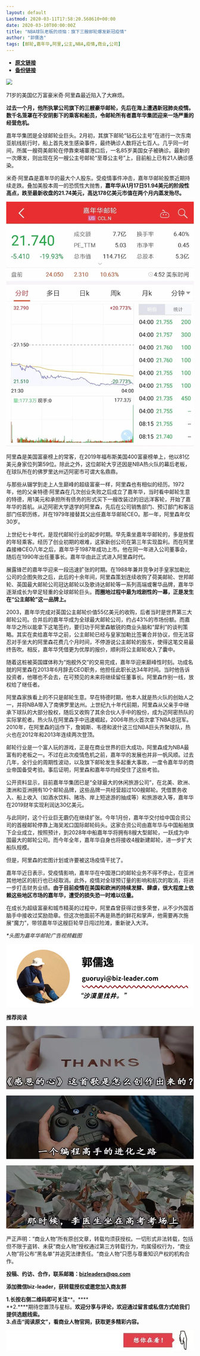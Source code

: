 ```yaml
---
layout: default
Lastmod: 2020-03-11T17:58:20.568610+00:00
date: 2020-03-10T00:00:00Z
title: "NBA球队老板的烦恼：旗下三艘邮轮爆发新冠疫情"
author: "郭儒逸"
tags: [邮轮,嘉年华,阿里,公主,NBA,疫情,商业,公司]
---
```


* [**原文链接**](https://mp.weixin.qq.com/s/XhMt9vrNN7Dtig8L1hOxxA)
* [**备份链接**](http://archive.ph/1QVIR)


![](/images/post/c1e299f38139f3cb43232b33060f506a.jpg)

71岁的美国亿万富豪米奇·阿里森最近陷入了大麻烦。

**过去一个月，他所执掌公司旗下的三艘豪华邮轮，先后在海上遭遇新冠肺炎疫情。数千名笼罩在不安阴影下的乘客和船员，令邮轮所有者嘉年华集团迎来一场严重的经营危机。**

嘉年华集团是全球邮轮业巨头。2月初，其旗下邮轮“钻石公主号”在进行一次东南亚航线航行时，船上首先发生感染事件，最终确诊人数将近七百人。几乎同一时间，所属一艘荷美邮轮在停靠柬埔寨港口后，一名85岁美国女子被确诊。最新的一次爆发，则出现在另一艘公主号邮轮“至尊公主号”上，目前船上已有21人确诊感染。

米奇·阿里森是嘉年华的最大个人股东。受疫情事件冲击，嘉年华邮轮股票近期持续走跌。叠加美股本周一的恐慌性大抛售，**嘉年华从1月17日51.94美元的阶段性高点，跌至最新收盘的21.74美元，高达178亿美元市值在两个月内蒸发殆尽。**

![](/images/post/4ecedf130ce2a1fcb8c526041e3e8180.jpg)

阿里森是美国富豪榜上的常客，在2019年福布斯美国400富豪榜单上，他以81亿美元身家位列第59位。除此之外，这位邮轮大亨还因是NBA热火队的幕后老板，在球队所在的佛罗里达州迈阿密市可谓大名鼎鼎。

与那些从辍学到走上人生巅峰的超级富豪一样，阿里森也有相似的经历。1972年，他的父亲特德·阿里森在几次创业失败之后成立了嘉年华，当时看中邮轮生意的特德，用1美元和承担所有债务的形式买下一艘改装过的旧远洋客轮，开始了嘉年华的首航。从迈阿密大学退学的阿里森，先后在公司销售部门、预订部门和客运部门任职历练，并在1979年接替其父出任嘉年华邮轮CEO。那一年，阿里森年仅30岁。

上世纪七十年代，是现代邮轮行业的起步时期。早先乘坐嘉年华邮轮的，多是放假的年轻乘客。经历了创业初期的艰难，这家新创公司在第三年实现盈利。而在阿里森接棒CEO八年之后，嘉年华于1987年成功上市。他在同一年进入公司董事会，随后在1990年出任董事长。嘉年华由此正式进入阿里森时代。

展露锋芒的嘉年华迎来一段迅速扩张的时期。在1988年兼并竞争对手皇家加勒比公司的企图失败之后，此后的十余年间，阿里森策划连续收购了荷美邮轮、世邦邮轮、英国最大邮轮公司冠达邮轮以及歌诗达邮轮等一系列高端或奢华品牌，嘉年华逐渐成长为举足轻重的全球邮轮巨头。**而圈地过程中最为戏剧性的一幕，正是发生在“公主邮轮”这一品牌上。**

2003，嘉年华完成对英国公主邮轮价值55亿美元的收购，后者当时是世界第三大邮轮公司。合并后的嘉年华成为全球最大邮轮公司，约占43%的市场份额。而嘉年华之所以能拿下这笔签约，要归功于阿里森敏锐的商业头脑和“犀利”的谈判策略。其实在卖给嘉年华之前，公主邮轮已经与皇家加勒比签署合并协议，但无法容忍对手坐大的阿里森花费几个月时间，不停游说公主邮轮的股东，使得这笔交易最终告吹。相反，嘉年华凭借更为优厚的报价，顺利将公主邮轮收入了囊中。

随着这桩被英国媒体称为“炮舰外交”的交易完成，嘉年华迎来巅峰性时刻。功成名就的阿里森在2013年6月辞去CEO职务，他担任此职长达34年时间。当时他告诉投资者，他哪也不会去，在可预见的未来将继续留任董事长。阿里森作别一线，放权给了继任者。

阿里森家族看上的不只是邮轮生意。早在特德时期，他本人就是热火队的创始人之一，并将NBA带入了南佛罗里达州。上世纪九十年代前期，阿里森从父亲手中继承下球队的大部分股权，随后又收购了其余合伙人手中的股份，成为迈阿密热队的实际掌舵者。热火队在阿里森手中迅速崛起，2006年热火首次拿下NBA总冠军。2010年，在阿里森的运作下，詹姆斯、韦德和波什这三位NBA巨头齐聚球队，热火也在2012年和2013年连续两次登顶。

邮轮行业是一个富人玩的游戏，正是在商业世界的巨大成功，阿里森成为NBA最富有的老板之一。不过在此次疫情危机之前，嘉年华的发展也并非一帆风顺。过去几年，全行业的周期性波动，以及旗下邮轮发生多起重大事故，一度令嘉年华的商业帝国备受考验。事后证明，阿里森和嘉年华均经受住了这些考验。

公开资料显示，目前嘉年华集团已是“全球最大的休闲旅游公司”，在北美、欧洲、澳洲和亚洲拥有10个邮轮品牌，这些品牌一共经营超过100艘邮轮。凭借票务收入、船上收入（如酒水饮料、赌场、岸上短途游的抽成等）和旅游收入等，嘉年华在2019财年实现利润达30亿美元。

与此同时，这个行业巨无霸仍在继续扩张。今年1月份，嘉年华交付给中国合资公司的首艘邮轮停靠上海吴淞口国际邮轮码头。这家合资公司由嘉年华与中国船舶旗下企业成立，按照预计，到2028年中船嘉年华将拥有8艘大型邮轮，一跃成为中国最大的邮轮公司。而今年全年，嘉年华自身也将接收4艘新建邮轮，进一步扩大船队规模。

但是，阿里森的宏图计划或许要被这场疫情干扰了。

嘉年华近日表示，受疫情影响，嘉年华在中国港口的邮轮业务不得不停止，在亚洲其他地区的航行也已经取消。此外，疫情对全球预订量的影响和航次的取消，将进一步打击财务业绩。**由于目前疫情在美国和欧洲的持续发酵、肆虐，很大程度上依赖这些地区市场的嘉年华，遭受的损失恐一时难以估量。**

在成长为超级富豪和城市精英的过程中，阿里森曾获得过很多荣誉，从不少外国首脑手中接收过奖励勋章。但这次他面前不再是熟悉的鲜花和掌声，他需要再次施展“魔力”，带领嘉年华这艘巨轮早日闯过险滩，重新驶入大洋。

_\*头图为嘉年华邮轮广告视频截图_  

![](/images/post/7266075880726ad80c2e66f63ec96883.jpg)

  

  

  

  

  

  

  

  

  

  

**推荐阅读**

  

[![](/images/post/02ea036fcf53bef71b74da31a24b5efe.jpg)](http://mp.weixin.qq.com/s?__biz=MzIyNzEyNTYyNA==&mid=2650023392&idx=1&sn=4d76c898ad3a0c325dc4227c30df0579&chksm=f06575f7c712fce15e692cd30b6f9dba35f4293afcf6b967ab22a8fb56d657bd9104f958d823&scene=21#wechat_redirect)

[![](/images/post/6b2f08c2d96c9d1ece421cd869928bce.jpg)](http://mp.weixin.qq.com/s?__biz=MzIyNzEyNTYyNA==&mid=2650023399&idx=1&sn=f72d418db18e056ad6980daf3a7b12c5&chksm=f06575f0c712fce6dca6839b29d909d565a814c7445ca7c998d5ba8aa57ba60c80ad7572bfb9&scene=21#wechat_redirect)

[![](/images/post/feba38d6968c92fe548b54f1f2f71853.jpg)](http://mp.weixin.qq.com/s?__biz=MzIyNzEyNTYyNA==&mid=2650023380&idx=1&sn=9c4dee3c206d6bca91112b8c45c21bd5&chksm=f06575c3c712fcd5ac1a0c1a8a2a6350b64f7eac82053a403156788f73974856e1aee2c8d28f&scene=21#wechat_redirect)

严正声明：“商业人物”所有原创文章，转载均须获授权。一切形式非法转载，包括但不限于盗转、未获“商业人物”授权通过第三方转载行为，均属侵权行为，“商业人物”将公布“黑名单”并追究法律责任。“商业人物”只愿与尊重知识产权的机构合作。

  

**投稿、约访、合作，联系邮箱：bizleaders@qq.com**

**添加微信biz-leader，获转载授权或邀您加入商友群**

**1.**长按右侧二维码即可关注******。****  
**2.****期待您置顶与星标。****欢迎分享与评论，欢迎通过留言或私信方式给我们提供选题线索**。  
**3.点击“阅读原文”，看商业人物官网，获取更多精彩内容**。**

![](/images/post/7e38fc7f97f96b3c934b6988973eafed.jpg)

